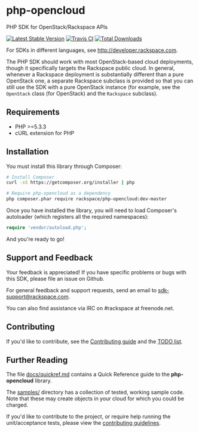 **php-opencloud**
=============
PHP SDK for OpenStack/Rackspace APIs

[![Latest Stable Version](https://poser.pugx.org/rackspace/php-opencloud/v/stable.png)](https://packagist.org/packages/rackspace/php-opencloud) [![Travis CI](https://secure.travis-ci.org/rackspace/php-opencloud.png)](https://travis-ci.org/rackspace/php-opencloud) [![Total Downloads](https://poser.pugx.org/rackspace/php-opencloud/downloads.png)](https://packagist.org/packages/rackspace/php-opencloud)

For SDKs in different languages, see http://developer.rackspace.com.

The PHP SDK should work with most OpenStack-based cloud deployments,
though it specifically targets the Rackspace public cloud. In
general, whenever a Rackspace deployment is substantially different
than a pure OpenStack one, a separate Rackspace subclass is provided
so that you can still use the SDK with a pure OpenStack instance
(for example, see the `OpenStack` class (for OpenStack) and the
`Rackspace` subclass).

Requirements
------------
* PHP >=5.3.3
* cURL extension for PHP

Installation
------------
You must install this library through Composer:

```bash
# Install Composer
curl -sS https://getcomposer.org/installer | php

# Require php-opencloud as a dependency
php composer.phar require rackspace/php-opencloud:dev-master
```

Once you have installed the library, you will need to load Composer's autoloader (which registers all the required
namespaces):

```php
require 'vendor/autoload.php';
```

And you're ready to go!

Support and Feedback
--------------------
Your feedback is appreciated! If you have specific problems or bugs with this SDK, please file an issue on Github.

For general feedback and support requests, send an email to sdk-support@rackspace.com.

You can also find assistance via IRC on #rackspace at freenode.net.

Contributing
------------
If you'd like to contribute, see the
[Contributing guide](https://github.com/rackspace/php-opencloud/blob/master/CONTRIBUTING.md) and the
[TODO list](https://github.com/rackspace/php-opencloud/blob/master/TODO.md).

Further Reading
---------------
The file [docs/quickref.md](https://github.com/rackspace/php-opencloud/blob/master/docs/quickref.md) contains a Quick
Reference guide to the **php-opencloud** library.

The [samples/](https://github.com/rackspace/php-opencloud/tree/master/docs/samples/) directory has a collection
of tested, working sample code. Note that these may create objects in your cloud
for which you could be charged.

If you'd like to contribute to the project, or require help running the unit/acceptance tests, please view the
[contributing guidelines](https://github.com/rackspace/php-opencloud/blob/master/CONTRIBUTING.md).
